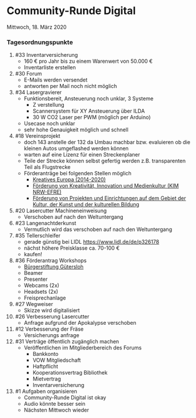 # **Community-Runde Digital**
Mittwoch, 18. März 2020

### Tagesordnungspunkte


1. #33 Inventarversicherung
   * 160 € pro Jahr bis zu einem Warenwert von 50.000 €
   * Inventarliste erstellen
1. #30 Forum
   * E-Mails werden versendet
   * antworten per Mail noch nicht möglich
1. #34 Lasergravierer
   * Funktionsbereit, Ansteuerung noch unklar, 3 Systeme
     * Z verstellung
     * Scannersystem für XY Ansteuerung über ILDA 
     * 30 W CO2 Laser per PWM (möglich per Arduino)
   * Usecase noch unklar
   * sehr hohe Genauigkeit möglich und schnell
1. #18 Vereinsprojekt
   * doch 143 anstelle der 132 da Umbau machbar bzw. evaluieren ob die kleinen Autos umgeflashed werden können
   * warten auf eine Lizenz für einen Streckenplaner
   * Teile der Strecke können selbst gefertig werden z.B. transparenten Teil als Flugstrecke
   * Förderanträge bei folgenden Stellen möglich
     * [Kreatives Europa (2014-2020)](https://www.foerderdatenbank.de/FDB/Content/DE/Foerderprogramm/EU/kreatives-europa-2014-2020.html)
     * [Förderung von Kreativität, Innovation und Medienkultur (KIM NRW-EFRE)](https://www.foerderdatenbank.de/FDB/Content/DE/Foerderprogramm/Land/NRW/kreativitaet-innovation-medienkultur-efre-nrw.html)
     * [Förderung von Projekten und Einrichtungen auf dem Gebiet der Kultur, der Kunst und der kulturellen Bildung](https://www.foerderdatenbank.de/FDB/Content/DE/Foerderprogramm/Land/NRW/einrichtungen-kultur-kunst-kulturelle-bildung.html)
1. #20 Lasercutter Machineneinweisung
   * Verschoben auf nach den Weltuntergang
1. #23 Langenachtderkunst
   * Vermutlich wird das verschoben auf nach den Weltuntergang
1. #35 Tellerschleifer
   * gerade günstig bei LIDL https://www.lidl.de/de/p326178
   * nächst höhere Preisklasse ca. 70-100 €
   * kaufen!
1. #36 Förderantrag Workshops
   * [Bürgerstiftung Gütersloh](https://www.buergerstiftung-guetersloh.de/ueber-uns/downloads/foerderantrag/?L=0)
   * Beamer
   * Presenter
   * Webcams (2x)
   * Headsets (2x)
   * Freisprechanlage
1. #27 Wegweiser
   * Skizze wird digitalisiert
1. #26 Verbesserung Lasercutter
   * Anfrage aufgrund der Apokalypse verschoben
1. #12 Verbesserung der Fräse
   * Versicherungs anfrage
1. #31 Verträge öffentlich zugänglich machen
   * Veröffentlichen im Mitgliederbereich des Forums
     * Bankkonto
     * VOW Mitgliedschaft
     * Haftpflicht
     * Kooperationsvertrag Bibliothek
     * Mietvertrag
     * Inventarversicherung
1. #1 Aufgaben organisieren
   * Community-Runde Digital ist okay
   * Audio könnte besser sein
   * Nächsten Mittwoch wieder